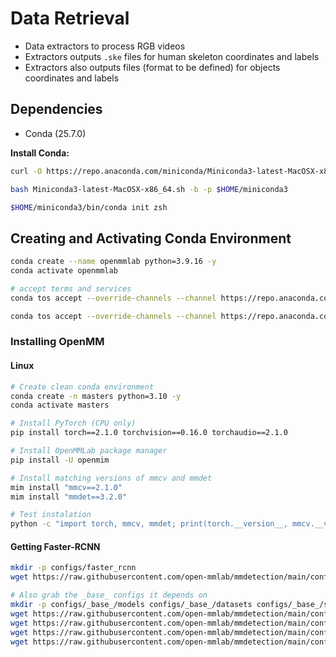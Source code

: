 # Data Retrieval

- Data extractors to process RGB videos
- Extractors outputs `.ske` files for human skeleton coordinates and labels
- Extractors also outputs files (format to be defined) for objects coordinates and labels

## Dependencies
- Conda (25.7.0)


**Install Conda:**
```bash
curl -O https://repo.anaconda.com/miniconda/Miniconda3-latest-MacOSX-x86_64.sh

bash Miniconda3-latest-MacOSX-x86_64.sh -b -p $HOME/miniconda3

$HOME/miniconda3/bin/conda init zsh
```

## Creating and Activating Conda Environment

```bash
conda create --name openmmlab python=3.9.16 -y
conda activate openmmlab
```

```bash
# accept terms and services
conda tos accept --override-channels --channel https://repo.anaconda.com/pkgs/main

conda tos accept --override-channels --channel https://repo.anaconda.com/pkgs/r
```

### Installing OpenMM

#### Linux
```bash
# Create clean conda environment
conda create -n masters python=3.10 -y
conda activate masters

# Install PyTorch (CPU only)
pip install torch==2.1.0 torchvision==0.16.0 torchaudio==2.1.0

# Install OpenMMLab package manager
pip install -U openmim

# Install matching versions of mmcv and mmdet
mim install "mmcv==2.1.0"
mim install "mmdet==3.2.0"

# Test instalation
python -c "import torch, mmcv, mmdet; print(torch.__version__, mmcv.__version__, mmdet.__version__)"
```

#### Getting Faster-RCNN
```bash
mkdir -p configs/faster_rcnn
wget https://raw.githubusercontent.com/open-mmlab/mmdetection/main/configs/faster_rcnn/faster-rcnn_r50_fpn_1x_coco.py -P configs/faster_rcnn/

# Also grab the _base_ configs it depends on
mkdir -p configs/_base_/models configs/_base_/datasets configs/_base_/schedules configs/_base_
wget https://raw.githubusercontent.com/open-mmlab/mmdetection/main/configs/_base_/models/faster-rcnn_r50_fpn.py -P configs/_base_/models/
wget https://raw.githubusercontent.com/open-mmlab/mmdetection/main/configs/_base_/datasets/coco_detection.py -P configs/_base_/datasets/
wget https://raw.githubusercontent.com/open-mmlab/mmdetection/main/configs/_base_/schedules/schedule_1x.py -P configs/_base_/schedules/
wget https://raw.githubusercontent.com/open-mmlab/mmdetection/main/configs/_base_/default_runtime.py -P configs/_base_/

```